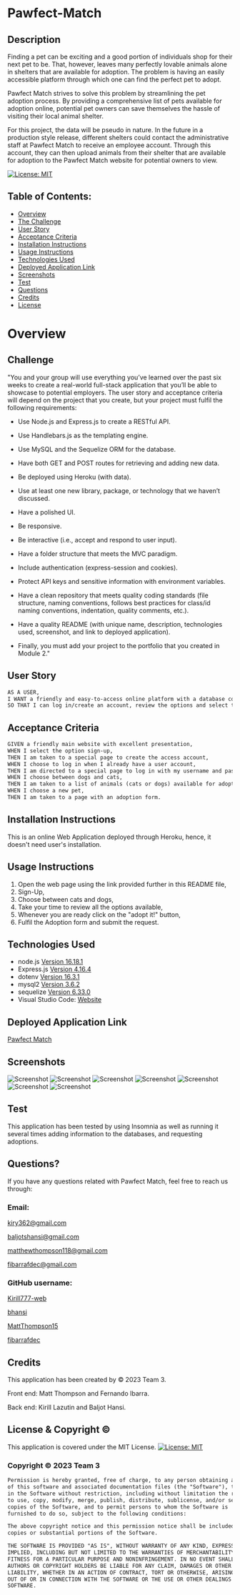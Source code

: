 # Pawfect-Match

## Description

Finding a pet can be exciting and a good portion of individuals shop for their next pet to be. That, however, leaves many perfectly lovable animals alone in shelters that are available for adoption. The problem is having an easily accessible platform through which one can find the perfect pet to adopt.

Pawfect Match strives to solve this problem by streamlining the pet adoption process. By providing a comprehensive list of pets available for adoption online, potential pet owners can save themselves the hassle of visiting their local animal shelter.

For this project, the data will be pseudo in nature. In the future in a production style release, different shelters could contact the administrative staff at Pawfect Match to receive an employee account. Through this account, they can then upload animals from their shelter that are available for adoption to the Pawfect Match website for potential owners to view.


[![License: MIT](https://img.shields.io/badge/License-MIT-yellow.svg)](https://opensource.org/licenses/MIT)

## Table of Contents:

- [Overview](#Overview)
- [The Challenge](#The-Challenge)
- [User Story](#User-Story)
- [Acceptance Criteria](#Acceptance-Criteria)
- [Installation Instructions](#Installation-Instructions)
- [Usage Instructions](#Usage-Instructions)
- [Technologies Used](#Technologies-Used)
- [Deployed Application Link](#Deployed-Application-Link)
- [Screenshots](#Screenshots)
- [Test](#Test)
- [Questions](#Questions)
- [Credits](#Credits)
- [License](#License)

# Overview

## Challenge
"You and your group will use everything you’ve learned over the past six weeks to create a real-world full-stack application that you’ll be able to showcase to potential employers. The user story and acceptance criteria will depend on the project that you create, but your project must fulfil the following requirements:

* Use Node.js and Express.js to create a RESTful API.

* Use Handlebars.js as the templating engine.

* Use MySQL and the Sequelize ORM for the database.

* Have both GET and POST routes for retrieving and adding new data.

* Be deployed using Heroku (with data).

* Use at least one new library, package, or technology that we haven’t discussed.

* Have a polished UI.

* Be responsive.

* Be interactive (i.e., accept and respond to user input).

* Have a folder structure that meets the MVC paradigm.

* Include authentication (express-session and cookies).

* Protect API keys and sensitive information with environment variables.

* Have a clean repository that meets quality coding standards (file structure, naming conventions, follows best practices for class/id naming conventions, indentation, quality comments, etc.).

* Have a quality README (with unique name, description, technologies used, screenshot, and link to deployed application).

* Finally, you must add your project to the portfolio that you created in Module 2."

## User Story

```md
AS A USER,
I WANT a friendly and easy-to-access online platform with a database containing possible options for animals (dogs and cats) for adoption.,
SO THAT I can log in/create an account, review the options and select the one that best meets my expectations, submitting the adoption request in a simple and uncomplicated way.
```

## Acceptance Criteria

```md
GIVEN a friendly main website with excellent presentation,
WHEN I select the option sign-up,
THEN I am taken to a special page to create the access account,
WHEN I choose to log in when I already have a user account,
THEN I am directed to a special page to log in with my username and password,
WHEN I choose between dogs and cats,
THEN I am taken to a list of animals (cats or dogs) available for adoption,
WHEN I choose a new pet,
THEN I am taken to a page with an adoption form.
```

## Installation Instructions
This is an online Web Application deployed through Heroku, hence, it doesn't need user's installation.

## Usage Instructions
1. Open the web page using the link provided further in this README file, 
2. Sign-Up, 
3. Choose between cats and dogs, 
4. Take your time to review all the options available,
5. Whenever you are ready click on the "adopt it!" button,
6. Fulfil the Adoption form and submit the request.

## Technologies Used
- node.js [Version 16.18.1](https://nodejs.org/en/blog/release/v16.18.1/)
- Express.js [Version 4.16.4](https://expressjs.com/)
- dotenv [Version 16.3.1](https://www.npmjs.com/package/dotenv)
- mysql2 [Version 3.6.2](https://www.npmjs.com/package/mysql2)
- sequelize [Version 6.33.0](https://www.npmjs.com/package/sequelize)
- Visual Studio Code: [Website](https://code.visualstudio.com/)

## Deployed Application Link
[Pawfect Match](https://pawfectmatch-1aca1a9b79f8.herokuapp.com/)

## Screenshots
![Screenshot](./public/images/screenshots/1.png)
![Screenshot](./public/images/screenshots/2.png)
![Screenshot](./public/images/screenshots/3.png)
![Screenshot](./public/images/screenshots/4.png)
![Screenshot](./public/images/screenshots/5.png)
![Screenshot](./public/images/screenshots/6.png)
![Screenshot](./public/images/screenshots/7.png)

## Test
This application has been tested by using Insomnia as well as running it several times adding information to the databases, and requesting adoptions.

## Questions?
If you have any questions related with Pawfect Match, feel free to reach us through:

### Email:

[kiry362@gmail.com](kiry362@gmail.com)

[baljotshansi@gmail.com](baljotshansi@gmail.com)

[matthewthompson118@gmail.com](matthewthompson118@gmail.com)

[fibarrafdec@gmail.com](fibarrafdec@gmail.com)

### GitHub username:

[Kirill777-web](https://github.com/Kirill777-web)

[bhansi](https://github.com/bhansi)

[MattThompson15](https://github.com/MattThompson15)

[fibarrafdec](https://github.com/fibarrafdec)

## Credits
This application has been created by © 2023 Team 3.

Front end: Matt Thompson and Fernando Ibarra.

Back end: Kirill Lazutin and Baljot Hansi.

## License & Copyright ©
This application is covered under the MIT License.
[![License: MIT](https://img.shields.io/badge/License-MIT-yellow.svg)](https://opensource.org/licenses/MIT)

### Copyright © 2023 Team 3
```md
Permission is hereby granted, free of charge, to any person obtaining a copy
of this software and associated documentation files (the "Software"), to deal
in the Software without restriction, including without limitation the rights
to use, copy, modify, merge, publish, distribute, sublicense, and/or sell
copies of the Software, and to permit persons to whom the Software is
furnished to do so, subject to the following conditions:

The above copyright notice and this permission notice shall be included in all
copies or substantial portions of the Software.

THE SOFTWARE IS PROVIDED "AS IS", WITHOUT WARRANTY OF ANY KIND, EXPRESS OR
IMPLIED, INCLUDING BUT NOT LIMITED TO THE WARRANTIES OF MERCHANTABILITY,
FITNESS FOR A PARTICULAR PURPOSE AND NONINFRINGEMENT. IN NO EVENT SHALL THE
AUTHORS OR COPYRIGHT HOLDERS BE LIABLE FOR ANY CLAIM, DAMAGES OR OTHER
LIABILITY, WHETHER IN AN ACTION OF CONTRACT, TORT OR OTHERWISE, ARISING FROM,
OUT OF OR IN CONNECTION WITH THE SOFTWARE OR THE USE OR OTHER DEALINGS IN THE
SOFTWARE.
```
